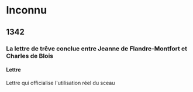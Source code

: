 # Inconnu

## 1342

### La lettre de trêve conclue entre Jeanne de Flandre-Montfort et Charles de Blois

#### Lettre

Lettre qui officialise l'utilisation réel du sceau 